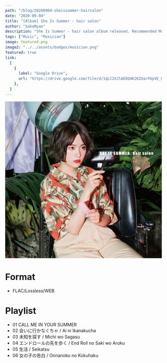 ```yaml
---
path: "/blog/20200904-sheissummer-hairsalon"
date: "2020-09-04"
title: "[Album] She Is Summer - hair salon"
author: "SakuMyao"
description: "She Is Summer - hair salon album released. Recommended Music!"
tags: ["Music", "Musician"]
image: featured.png
image2: "../../assets/badges/musician.png"
featured: true
link:
  [
    {
      label: "Google Drive",
      url: "https://drive.google.com/file/d/1qLC2XJlAE8Q4K2KZUarF6pVE_QLRGTgB/view?usp=sharing",
    },
  ]
---
```


![Alt Image](./featured.png)

# Format

- FLAC/Lossless/WEB

# Playlist

- 01 CALL ME IN YOUR SUMMER
- 02 会いに行かなくちゃ / Ai ni Ikanakucha
- 03 未知を探す / Michi wo Sagasu
- 04 エンドロールの先を歩く / End Roll no Saki wo Aruku
- 05 生活 / Seikatsu
- 06 女の子の告白 / Onnanoko no Kokuhaku

